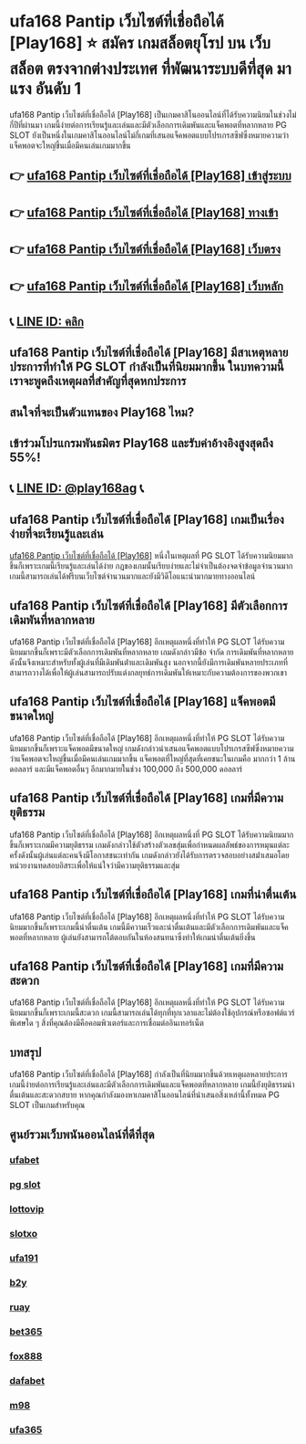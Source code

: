 
# ufa168 Pantip เว็บไซต์ที่เชื่อถือได้ [Play168] ⭐ สมัคร เกมสล็อตยุโรป บน เว็บสล็อต ตรงจากต่างประเทศ ที่พัฒนาระบบดีที่สุด มาแรง อันดับ 1

ufa168 Pantip เว็บไซต์ที่เชื่อถือได้ [Play168] เป็นเกมคาสิโนออนไลน์ที่ได้รับความนิยมในช่วงไม่กี่ปีที่ผ่านมา เกมนี้ง่ายต่อการเรียนรู้และเล่นและมีตัวเลือกการเดิมพันและแจ็คพอตที่หลากหลาย PG SLOT ยังเป็นหนึ่งในเกมคาสิโนออนไลน์ไม่กี่เกมที่เสนอแจ็คพอตแบบโปรเกรสซีฟซึ่งหมายความว่าแจ็คพอตจะใหญ่ขึ้นเมื่อมีคนเล่นเกมมากขึ้น

## 👉 [ufa168 Pantip เว็บไซต์ที่เชื่อถือได้ [Play168] เข้าสู่ระบบ](https://bit.ly/3TCj9rY)
## 👉 [ufa168 Pantip เว็บไซต์ที่เชื่อถือได้ [Play168] ทางเข้า](https://bit.ly/3TCj9rY)
## 👉 [ufa168 Pantip เว็บไซต์ที่เชื่อถือได้ [Play168] เว็บตรง](https://bit.ly/3TCj9rY)
## 👉 [ufa168 Pantip เว็บไซต์ที่เชื่อถือได้ [Play168] เว็บหลัก](https://bit.ly/3TCj9rY)
## 📞 [LINE ID: คลิก](https://line.me/R/ti/p/@342mcrfd)

## ufa168 Pantip เว็บไซต์ที่เชื่อถือได้ [Play168] มีสาเหตุหลายประการที่ทําให้ PG SLOT กําลังเป็นที่นิยมมากขึ้น ในบทความนี้เราจะพูดถึงเหตุผลที่สําคัญที่สุดหกประการ

## สนใจที่จะเป็นตัวแทนของ Play168 ไหม?
## เข้าร่วมโปรแกรมพันธมิตร Play168 และรับค่าอ้างอิงสูงสุดถึง 55%!
## 📞 [LINE ID: @play168ag](https://bit.ly/3RSGiFl) 📞

## ufa168 Pantip เว็บไซต์ที่เชื่อถือได้ [Play168] เกมเป็นเรื่องง่ายที่จะเรียนรู้และเล่น
[ufa168 Pantip เว็บไซต์ที่เชื่อถือได้ [Play168]](https://atom.io/themes/ufa168%20%E0%B9%80%E0%B8%84%E0%B8%A3%E0%B8%94%E0%B8%B4%E0%B8%95%E0%B8%9F%E0%B8%A3%E0%B8%B5%20direct%20website%20login) หนึ่งในเหตุผลที่ PG SLOT ได้รับความนิยมมากขึ้นก็เพราะเกมนี้เรียนรู้และเล่นได้ง่าย กฎของเกมนั้นเรียบง่ายและไม่จําเป็นต้องจดจําข้อมูลจํานวนมาก เกมนี้สามารถเล่นได้ฟรีบนเว็บไซต์จํานวนมากและยังมีวิดีโอแนะนํามากมายทางออนไลน์

## ufa168 Pantip เว็บไซต์ที่เชื่อถือได้ [Play168] มีตัวเลือกการเดิมพันที่หลากหลาย
ufa168 Pantip เว็บไซต์ที่เชื่อถือได้ [Play168] อีกเหตุผลหนึ่งที่ทําให้ PG SLOT ได้รับความนิยมมากขึ้นก็เพราะมีตัวเลือกการเดิมพันที่หลากหลาย เกมดังกล่าวมีข้อ จํากัด การเดิมพันที่หลากหลายดังนั้นจึงเหมาะสําหรับทั้งผู้เล่นที่มีเดิมพันต่ําและเดิมพันสูง นอกจากนี้ยังมีการเดิมพันหลายประเภทที่สามารถวางได้เพื่อให้ผู้เล่นสามารถปรับแต่งกลยุทธ์การเดิมพันให้เหมาะกับความต้องการของพวกเขา

## ufa168 Pantip เว็บไซต์ที่เชื่อถือได้ [Play168] แจ็คพอตมีขนาดใหญ่
ufa168 Pantip เว็บไซต์ที่เชื่อถือได้ [Play168] อีกเหตุผลหนึ่งที่ทําให้ PG SLOT ได้รับความนิยมมากขึ้นก็เพราะแจ็คพอตมีขนาดใหญ่ เกมดังกล่าวนําเสนอแจ็คพอตแบบโปรเกรสซีฟซึ่งหมายความว่าแจ็คพอตจะใหญ่ขึ้นเมื่อมีคนเล่นเกมมากขึ้น แจ็คพอตที่ใหญ่ที่สุดที่เคยชนะในเกมคือ มากกว่า 1 ล้านดอลลาร์ และมีแจ็คพอตอื่นๆ อีกมากมายในช่วง 100,000 ถึง 500,000 ดอลลาร์

## ufa168 Pantip เว็บไซต์ที่เชื่อถือได้ [Play168] เกมที่มีความยุติธรรม
ufa168 Pantip เว็บไซต์ที่เชื่อถือได้ [Play168] อีกเหตุผลหนึ่งที่ PG SLOT ได้รับความนิยมมากขึ้นก็เพราะเกมมีความยุติธรรม เกมดังกล่าวใช้ตัวสร้างตัวเลขสุ่มเพื่อกําหนดผลลัพธ์ของการหมุนแต่ละครั้งดังนั้นผู้เล่นแต่ละคนจึงมีโอกาสชนะเท่ากัน เกมดังกล่าวยังได้รับการตรวจสอบอย่างสม่ําเสมอโดยหน่วยงานทดสอบอิสระเพื่อให้แน่ใจว่ามีความยุติธรรมและสุ่ม

## ufa168 Pantip เว็บไซต์ที่เชื่อถือได้ [Play168] เกมที่น่าตื่นเต้น
ufa168 Pantip เว็บไซต์ที่เชื่อถือได้ [Play168] อีกเหตุผลหนึ่งที่ทําให้ PG SLOT ได้รับความนิยมมากขึ้นก็เพราะเกมนี้น่าตื่นเต้น เกมนี้มีความเร็วและน่าตื่นเต้นและมีตัวเลือกการเดิมพันและแจ็คพอตที่หลากหลาย ผู้เล่นยังสามารถโต้ตอบกันในห้องสนทนาซึ่งทําให้เกมน่าตื่นเต้นยิ่งขึ้น

## ufa168 Pantip เว็บไซต์ที่เชื่อถือได้ [Play168] เกมที่มีความสะดวก
ufa168 Pantip เว็บไซต์ที่เชื่อถือได้ [Play168] อีกเหตุผลหนึ่งที่ทําให้ PG SLOT ได้รับความนิยมมากขึ้นก็เพราะเกมนี้สะดวก เกมนี้สามารถเล่นได้ทุกที่ทุกเวลาและไม่ต้องใช้อุปกรณ์หรือซอฟต์แวร์พิเศษใด ๆ สิ่งที่คุณต้องมีคือคอมพิวเตอร์และการเชื่อมต่ออินเทอร์เน็ต

## บทสรุป
ufa168 Pantip เว็บไซต์ที่เชื่อถือได้ [Play168] กําลังเป็นที่นิยมมากขึ้นด้วยเหตุผลหลายประการ เกมนี้ง่ายต่อการเรียนรู้และเล่นและมีตัวเลือกการเดิมพันและแจ็คพอตที่หลากหลาย เกมนี้ยังยุติธรรมน่าตื่นเต้นและสะดวกสบาย หากคุณกําลังมองหาเกมคาสิโนออนไลน์ที่นําเสนอสิ่งเหล่านี้ทั้งหมด PG SLOT เป็นเกมสําหรับคุณ

## ศูนย์รวมเว็บพนันออนไลน์ที่ดีที่สุด
### [ufabet](https://atom.io/packages/ufabet)
### [pg slot](https://atom.io/themes/pg%20slot)
### [lottovip](https://atom.io/packages/lottovip)
### [slotxo](https://atom.io/packages/slotxo)
### [ufa191](https://atom.io/packages/ufa191)
### [b2y](https://atom.io/packages/b2y)
### [ruay](https://atom.io/themes/ruay)
### [bet365](https://atom.io/packages/bet365)
### [fox888](https://atom.io/packages/fox888)
### [dafabet](https://atom.io/packages/dafabet)
### [m98](https://atom.io/packages/m98)
### [ufa365](https://atom.io/packages/ufa365)